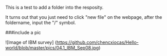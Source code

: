 This is a test to add a folder into the resposity.

It turns out that you just need to click "new file" on the webpage, after the foldername, input the "/" symbol.

###include a pic

![Image of IBM survey]
(https://github.com/chencxiocas/Hello-world/blob/master/pics/04.1_IBM_Sep08.jpg)
